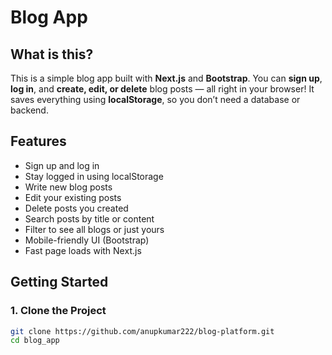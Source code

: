 # Blog App

## What is this?

This is a simple blog app built with **Next.js** and **Bootstrap**.
You can **sign up**, **log in**, and **create, edit, or delete** blog posts — all right in your browser!
It saves everything using **localStorage**, so you don’t need a database or backend.

## Features

* Sign up and log in
* Stay logged in using localStorage
* Write new blog posts
* Edit your existing posts
* Delete posts you created
* Search posts by title or content
* Filter to see all blogs or just yours
* Mobile-friendly UI (Bootstrap)
* Fast page loads with Next.js

## Getting Started

### 1. Clone the Project

```bash
git clone https://github.com/anupkumar222/blog-platform.git
cd blog_app
```
